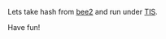 Lets take hash from [bee2](https://github.com/agievich/bee2) and run under [TIS](https://ci.trust-in-soft.com/projects/tankf33der).

Have fun!
